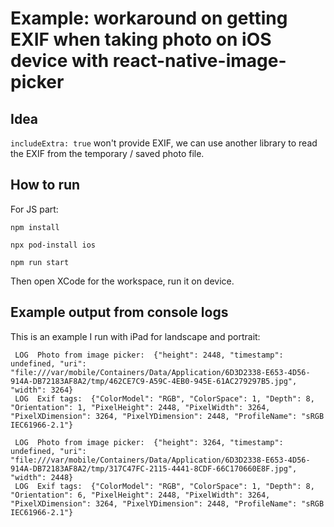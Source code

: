 # Example: workaround on getting EXIF when taking photo on iOS device with react-native-image-picker

## Idea

`includeExtra: true` won't provide EXIF, we can use another library to read the EXIF from the temporary / saved photo file.

## How to run

For JS part:

```shell
npm install

npx pod-install ios

npm run start
```

Then open XCode for the workspace, run it on device.

## Example output from console logs

This is an example I run with iPad for landscape and portrait:

```
 LOG  Photo from image picker:  {"height": 2448, "timestamp": undefined, "uri": "file:///var/mobile/Containers/Data/Application/6D3D2338-E653-4D56-914A-DB72183AF8A2/tmp/462CE7C9-A59C-4EB0-945E-61AC279297B5.jpg", "width": 3264}
 LOG  Exif tags:  {"ColorModel": "RGB", "ColorSpace": 1, "Depth": 8, "Orientation": 1, "PixelHeight": 2448, "PixelWidth": 3264, "PixelXDimension": 3264, "PixelYDimension": 2448, "ProfileName": "sRGB IEC61966-2.1"}
 
 LOG  Photo from image picker:  {"height": 3264, "timestamp": undefined, "uri": "file:///var/mobile/Containers/Data/Application/6D3D2338-E653-4D56-914A-DB72183AF8A2/tmp/317C47FC-2115-4441-8CDF-66C170660E8F.jpg", "width": 2448}
 LOG  Exif tags:  {"ColorModel": "RGB", "ColorSpace": 1, "Depth": 8, "Orientation": 6, "PixelHeight": 2448, "PixelWidth": 3264, "PixelXDimension": 3264, "PixelYDimension": 2448, "ProfileName": "sRGB IEC61966-2.1"}
```